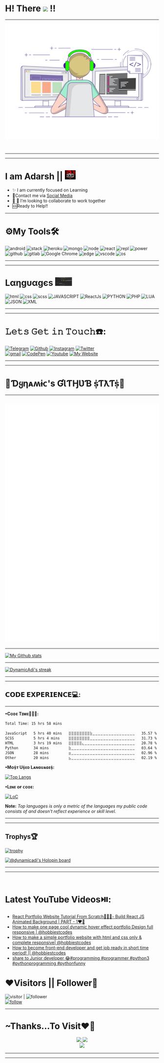 # H! There <img src="https://raw.githubusercontent.com/MartinHeinz/MartinHeinz/master/wave.gif" height="50px"> !!
<hr> 

<p align="center">
<img src="resources/coding.gif" alt="Logo" align="center">
</p>
<br>

<hr>

---

# I am Adarsh || <img src="resources/lover.jpeg" alt="logo" width="35" height="30">
<ul>
 <li>✨ I am currently focused on Learning </li>
 <li>📱Contact me via <a href="https://DevAdarsh.me/contact"> Social Media </a> </li>
 <li>🚓 👯 I’m looking to collaborate to work together </li>
 <li>🆘Ready to Help!! </li>
</ul>

<hr>

# ⚙️My Tools🛠️
![android](https://img.shields.io/badge/-3DDC84?style=for-the-badge&logo=android&logoColor=white) 
![stack](https://img.shields.io/badge/-FE7A16?style=for-the-badge&logo=stack-overflow&logoColor=white) 
![heroku](https://img.shields.io/badge/-430098?style=for-the-badge&logo=heroku&logoColor=white)
![mongo](https://img.shields.io/badge/-4EA94B?style=for-the-badge&logo=mongodb&logoColor=white) 
![node](https://img.shields.io/badge/-339933?style=for-the-badge&logo=nodedotjs&logoColor=white)
![react](https://img.shields.io/badge/-20232A?style=for-the-badge&logo=react&logoColor=61DAFB)
![repl](https://img.shields.io/badge/-667881?style=for-the-badge&logo=replit&logoColor=white) 
![power](https://img.shields.io/badge/-5391FE?style=for-the-badge&logo=powershell&logoColor=white)
![github](https://img.shields.io/badge/-100000?style=for-the-badge&logo=github&logoColor=white) 
![gitlab](https://img.shields.io/badge/-330F63?style=for-the-badge&logo=gitlab&logoColor=white) 
![Google Chrome](https://img.shields.io/badge/-e60000?style=for-the-badge&logo=GoogleChrome&logoColor=white)
![edge](https://img.shields.io/badge/-73e600?style=for-the-badge&logo=Microsoft-edge&logoColor=white)
![vscode](https://img.shields.io/badge/-0078D4?style=for-the-badge&logo=visual%20studio%20code&logoColor=white) 
![os](https://img.shields.io/badge/-0078D6?style=for-the-badge&logo=windows&logoColor=white)

<hr> 

<hr>

# Lαηgυαgєs <img src="resources/lang.gif" alt="coding" width='55' height='28'>

![html](https://img.shields.io/badge/HTML5-E34F26?style=for-the-badge&logo=html5&logoColor=white)
![css](https://img.shields.io/badge/CSS-1572B6?style=for-the-badge&logo=css3&logoColor=white)
![scss](https://img.shields.io/badge/SASS-FC034E?style=for-the-badge&logo=sass&logoColor=white)
![JAVASCRIPT](https://img.shields.io/badge/JavaScript-teal?style=for-the-badge&logo=javascript)
![ReactJs](https://img.shields.io/badge/ReactJs-grey?style=for-the-badge&logo=react)
![PYTHON](https://img.shields.io/badge/python-yellow?style=for-the-badge&logo=python)
![PHP](https://img.shields.io/badge/PHP-777BB4?style=for-the-badge&logo=php&logoColor=white)
![LUA](https://img.shields.io/badge/LUA-blue?style=for-the-badge&logo=lua) 
![JSON](https://img.shields.io/badge/json-111?style=for-the-badge&logo=json&logoColor=white) 
![XML](https://img.shields.io/badge/XML-963500?style=for-the-badge&logo=xml&logoColor=00BAF2) 

<hr> 
<hr>

# 𝙻𝚎𝚝𝚜 𝙶𝚎𝚝 𝚒𝚗 𝚃𝚘𝚞𝚌𝚑☎️:

[![Telegram](https://img.shields.io/badge/telegram-yellow.svg?style=for-the-badge&logo=telegram)](https://t.me/Alone_loverboy) 
[![Github](https://img.shields.io/badge/github-171717.svg?style=for-the-badge&logo=github)](https://github.com/DynamicAdi) 
[![Instagram](https://img.shields.io/badge/Instagram-E4405F?style=for-the-badge&logo=instagram&logoColor=white)](https://instagram.me/itz_.programmer) 
[![Twitter](https://img.shields.io/badge/Twitter-1DA1F2?style=for-the-badge&logo=twitter&logoColor=white)](https://twitter.com/Modern_Coder)
<br>
[![gmail](https://img.shields.io/badge/Gmail-D14836?style=for-the-badge&logo=gmail&logoColor=white)](mailto:adarshpanditdev@gmail.com)
[![CodePen](https://img.shields.io/badge/codepen-grey.svg?style=for-the-badge&logo=codepen)](https://codepen.io/Dynamic_Adi)
[![Youtube](https://img.shields.io/badge/Youtube-E31414?style=for-the-badge&logo=youtube&logoColor=white)](https://www.youtube.com/channel/UC10rfqjb_XdGt31MIUjYN6Q/)
[![My Website](https://img.shields.io/badge/%F0%9F%8C%90My%20-Website-d15000?style=for-the-badge)](https://DevAdarsh.me/)
 
<hr> 

<hr>

# 🍬**Ɗყηᴀʍɨᴄ's ƓƖƬӇƲƁ ṩƬƛƬṩ**🍭

<hr> 

![Metrics](/github-metrics.svg) 
---
<hr> 

[![My Github stats](https://github-readme-stats.vercel.app/api?username=dynamicadi&show_icons=true&theme=transparent)](https://github.com/DynamicAdi/github-readme-stats)

<hr>

 <p align="left">
    <a href="https://github.com/DynamicAdi/github-readme-streak-stats">
        <img title="🔥 Get streak stats for your profile at git.io/streak-stats" alt="DynamicAdi's streak" src="https://github-readme-streak-stats.herokuapp.com/?user=DynamicAdi&theme=black-ice&hide_border=true&stroke=0000&background=060A0CD0"/>
    </a>
</p> 
<!--  ///////////////////// Activity-->

<hr>
<hr>

## 𝗖𝗢𝗗𝗘 𝗘𝗫𝗣𝗘𝗥𝗜𝗘𝗡𝗖𝗘💻:

<hr>
 <b>•Cᴏᴅᴇ Tɪᴍᴇ🧑🏻‍💻:</b>
 
<!--START_SECTION:waka-->

```text
Total Time: 15 hrs 58 mins

JavaScript   5 hrs 40 mins   ⣿⣿⣿⣿⣿⣿⣿⣿⣷⣀⣀⣀⣀⣀⣀⣀⣀⣀⣀⣀⣀⣀⣀⣀⣀   35.57 %
SCSS         5 hrs 4 mins    ⣿⣿⣿⣿⣿⣿⣿⣿⣀⣀⣀⣀⣀⣀⣀⣀⣀⣀⣀⣀⣀⣀⣀⣀⣀   31.73 %
HTML         3 hrs 19 mins   ⣿⣿⣿⣿⣿⣄⣀⣀⣀⣀⣀⣀⣀⣀⣀⣀⣀⣀⣀⣀⣀⣀⣀⣀⣀   20.78 %
Python       34 mins         ⣷⣀⣀⣀⣀⣀⣀⣀⣀⣀⣀⣀⣀⣀⣀⣀⣀⣀⣀⣀⣀⣀⣀⣀⣀   03.64 %
JSON         28 mins         ⣶⣀⣀⣀⣀⣀⣀⣀⣀⣀⣀⣀⣀⣀⣀⣀⣀⣀⣀⣀⣀⣀⣀⣀⣀   02.96 %
Other        20 mins         ⣦⣀⣀⣀⣀⣀⣀⣀⣀⣀⣀⣀⣀⣀⣀⣀⣀⣀⣀⣀⣀⣀⣀⣀⣀   02.19 %
```

<!--END_SECTION:waka-->

 <b>•Mᴏṩᴛ Uṩᴇᴅ Lᴀɴɢᴜᴀɢᴇṩ:</b>
 
 [![Top Langs](https://github-readme-stats.vercel.app/api/top-langs/?username=DynamicAdi&theme=transparent)](https://github.com/dynamicadi/github-readme-stats) 
 
 <b>•Lɪɴᴇ ᴏғ ᴄᴏᴅᴇ:</b> 

 [![LoC](https://api.githubtrends.io/user/svg/DynamicAdi/langs?time_range=one_year&loc_metric=changed&theme=synthwaves)](https://devAdarsh.me/)

  <b>Note:</b> <i> Top languages is only a metric of the languages my public code consists of and doesn't reflect experience or skill level.</i>
 
<hr>
<hr>

## Trophys🏆

[![trophy](https://github-profile-trophy.vercel.app/?username=DynamicAdi&theme=onedark)](https://github.com/ryo-ma/github-profile-trophy)

[![@dynamicadi's Holopin board](https://holopin.me/dynamicadi)](https://holopin.io/@dynamicadi)
<hr>
<hr> 

<br>

# Latest YouTube Videos⏯️:

<!-- YouTube:START -->
- [React Portfolio Website Tutorial From Scratch🧑🏻‍💻- Build React JS Animated Background | PART - 1❤️‍🔥](https://www.youtube.com/watch?v=4HUjJrlA4ak)
- [How to make one page cool dynamic hover effect portfolio Design full responsive | @hobbiestcodes](https://www.youtube.com/watch?v=QA5CMVSMxOM)
- [How to make a simple portfolio website with html and css only &amp; complete responsive| @hobbiestcodes](https://www.youtube.com/watch?v=NO0HcpmoIDM)
- [How to become front-end developer and get job ready in short time period! || @hobbiestcodes](https://www.youtube.com/watch?v=gM6KUwP2LY8)
- [share to Junior developer 😂#programming #programmer #python3 #pythonprogramming #pythonfunny](https://www.youtube.com/watch?v=LKQivmWrcnc)
<!-- YouTube:END -->

# ❤️Visitors || Follower🖤

![visitor](https://visitor-badge.laobi.icu/badge?page_id=DynamicAdi) | ![follower](https://img.shields.io/github/followers/DynamicAdi.svg?style=social&label=Followers&maxAge=2592000) <br> 
[![follow](https://img.shields.io/badge/Follow%20ME%20Now!!-4d2600?style=for-the-badge&logo=GitHub&logoColor=white)](https://github.com/DynamicAdi)

<hr>

# ~Thanks...To Visit❤️🥰

<p align="center">
<a href="https://DevAdarsh.me/"> 
<img src="https://img.shields.io/badge/Adarsh-0000b3?style=for-the-badge&logo=dev.to&logoColor=red">
</a> 
<a href="https://github.com/DynamicADI/">
<img src="https://img.shields.io/badge/DynamicAdi-000080?style=for-the-badge&logo=hyperledger&logoColor=white"></a> <br>
<img src="https://img.shields.io/badge/Thanks%20To%20Visit%20Here%20❤️-black?style=for-the-badge&logo=heart">
</p>
<hr>
<hr>
